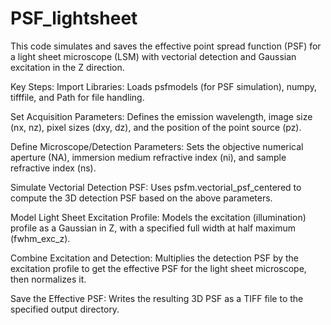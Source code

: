 # PSF_lightsheet

This code simulates and saves the effective point spread function (PSF) for a light sheet microscope (LSM) with vectorial detection and Gaussian excitation in the Z direction.

Key Steps:
Import Libraries:
Loads psfmodels (for PSF simulation), numpy, tifffile, and Path for file handling.

Set Acquisition Parameters:
Defines the emission wavelength, image size (nx, nz), pixel sizes (dxy, dz), and the position of the point source (pz).

Define Microscope/Detection Parameters:
Sets the objective numerical aperture (NA), immersion medium refractive index (ni), and sample refractive index (ns).

Simulate Vectorial Detection PSF:
Uses psfm.vectorial_psf_centered to compute the 3D detection PSF based on the above parameters.

Model Light Sheet Excitation Profile:
Models the excitation (illumination) profile as a Gaussian in Z, with a specified full width at half maximum (fwhm_exc_z).

Combine Excitation and Detection:
Multiplies the detection PSF by the excitation profile to get the effective PSF for the light sheet microscope, then normalizes it.

Save the Effective PSF:
Writes the resulting 3D PSF as a TIFF file to the specified output directory.
